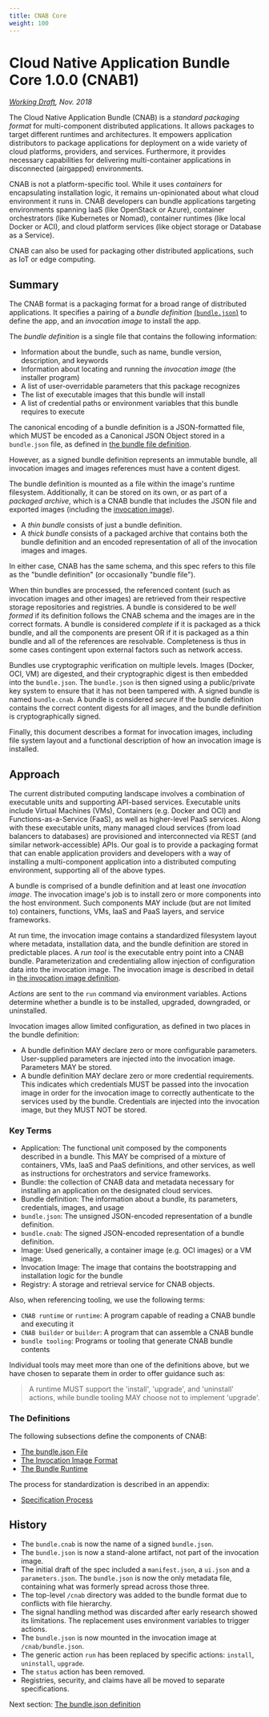 ```yaml
---
title: CNAB Core
weight: 100
---
```


# Cloud Native Application Bundle Core 1.0.0 (CNAB1)
*[Working Draft](901-process.md), Nov. 2018*


The Cloud Native Application Bundle (CNAB) is a _standard packaging format_ for multi-component distributed applications. It allows packages to target different runtimes and architectures. It empowers application distributors to package applications for deployment on a wide variety of cloud platforms, providers, and services. Furthermore, it provides necessary capabilities for delivering multi-container applications in disconnected (airgapped) environments.

CNAB is not a platform-specific tool. While it uses *containers* for encapsulating installation logic, it remains un-opinionated about what cloud environment it runs in. CNAB developers can bundle applications targeting environments spanning IaaS (like OpenStack or Azure), container orchestrators (like Kubernetes or Nomad), container runtimes (like local Docker or ACI), and cloud platform services (like object storage or Database as a Service). 

CNAB can also be used for packaging other distributed applications, such as IoT or edge computing.

## Summary

The CNAB format is a packaging format for a broad range of distributed applications. It specifies a pairing of a _bundle definition_ [(`bundle.json`)](101-bundle-json.md) to define the app, and an _invocation image_ to install the app.

The _bundle definition_ is a single file that contains the following information:

- Information about the bundle, such as name, bundle version, description, and keywords
- Information about locating and running the _invocation image_ (the installer program)
- A list of user-overridable parameters that this package recognizes
- The list of executable images that this bundle will install
- A list of credential paths or environment variables that this bundle requires to execute

The canonical encoding of a bundle definition is a JSON-formatted file, which MUST be encoded as a Canonical JSON Object stored in a `bundle.json` file, as defined in [the bundle file definition](101-bundle-json.md).

However, as a signed bundle definition represents an immutable bundle, all invocation images and images references must have a content digest.

The bundle definition is mounted as a file within the image's runtime filesystem. Additionally, it can be stored on its own, or as part of a _packaged archive_, which is a CNAB bundle that includes the JSON file and exported images (including the [invocation image](102-invocation-image.md)).

- A _thin bundle_ consists of just a bundle definition.
- A _thick bundle_ consists of a packaged archive that contains both the bundle definition and an encoded representation of all of the invocation images and images.

In either case, CNAB has the same schema, and this spec refers to this file as the "bundle definition" (or occasionally "bundle file").

When thin bundles are processed, the referenced content (such as invocation images and other images) are retrieved from their respective storage repositories and registries. A bundle is considered to be _well formed_ if its definition follows the CNAB schema and the images are in the correct formats. A bundle is considered _complete_ if it is packaged as a thick bundle, and all the components are present OR if it is packaged as a thin bundle and all of the references are resolvable. Completeness is thus in some cases contingent upon external factors such as network access.

Bundles use cryptographic verification on multiple levels. Images (Docker, OCI, VM) are digested, and their cryptographic digest is then embedded into the `bundle.json`. The `bundle.json` is then signed using a public/private key system to ensure that it has not been tampered with. A signed bundle is named `bundle.cnab`. A bundle is considered _secure_ if the bundle definition contains the correct content digests for all images, and the bundle definition is cryptographically signed.

Finally, this document describes a format for invocation images, including file system layout and a functional description of how an invocation image is installed.

## Approach

The current distributed computing landscape involves a combination of executable units and supporting API-based services. Executable units include Virtual Machines (VMs), Containers (e.g. Docker and OCI) and Functions-as-a-Service (FaaS), as well as higher-level PaaS services. Along with these executable units, many managed cloud services (from load balancers to databases) are provisioned and interconnected via REST (and similar network-accessible) APIs. Our goal is to provide a packaging format that can enable application providers and developers with a way of installing a multi-component application into a distributed computing environment, supporting all of the above types.

A bundle is comprised of a bundle definition and at least one _invocation image_. The invocation image's job is to install zero or more components into the host environment. Such components MAY include (but are not limited to) containers, functions, VMs, IaaS and PaaS layers, and service frameworks.

At run time, the invocation image contains a standardized filesystem layout where metadata, installation data, and the bundle definition are stored in predictable places. A _run tool_ is the executable entry point into a CNAB bundle. Parameterization and credentialing allow injection of configuration data into the invocation image. The invocation image is described in detail in [the invocation image definition](102-invocation-image.md).

_Actions_ are sent to the `run` command via environment variables. Actions determine whether a bundle is to be installed, upgraded, downgraded, or uninstalled.

Invocation images allow limited configuration, as defined in two places in the bundle definition:

- A bundle definition MAY declare zero or more configurable parameters. User-supplied parameters are injected into the invocation image. Parameters MAY be stored.
- A bundle definition MAY declare zero or more credential requirements. This indicates which credentials MUST be passed into the invocation image in order for the invocation image to correctly authenticate to the services used by the bundle. Credentials are injected into the invocation image, but they MUST NOT be stored.

### Key Terms

- Application: The functional unit composed by the components described in a bundle. This MAY be comprised of a mixture of containers, VMs, IaaS and PaaS definitions, and other services, as well as instructions for orchestrators and service frameworks.
- Bundle: the collection of CNAB data and metadata necessary for installing an application on the designated cloud services.
- Bundle definition: The information about a bundle, its parameters, credentials, images, and usage
- `bundle.json`: The unsigned JSON-encoded representation of a bundle definition.
- `bundle.cnab`: The signed JSON-encoded representation of a bundle definition.
- Image: Used generically, a container image (e.g. OCI images) or a VM image.
- Invocation Image: The image that contains the bootstrapping and installation logic for the bundle
- Registry: A storage and retrieval service for CNAB objects.

Also, when referencing tooling, we use the following terms:

- `CNAB runtime` or `runtime`: A program capable of reading a CNAB bundle and executing it
- `CNAB builder` or `builder`: A program that can assemble a CNAB bundle
- `bundle tooling`: Programs or tooling that generate CNAB bundle contents

Individual tools may meet more than one of the definitions above, but we have chosen to separate them in order to offer guidance such as:

> A runtime MUST support the 'install', 'upgrade', and 'uninstall' actions, while bundle tooling MAY choose not to implement 'upgrade'.

### The Definitions

The following subsections define the components of CNAB:

- [The bundle.json File](101-bundle-json.md)
- [The Invocation Image Format](102-invocation-image.md)
- [The Bundle Runtime](103-bundle-runtime.md)

The process for standardization is described in an appendix:

- [Specification Process](901-process.md)

## History

- The `bundle.cnab` is now the name of a signed `bundle.json`.
- The `bundle.json` is now a stand-alone artifact, not part of the invocation image.
- The initial draft of the spec included a `manifest.json`, a `ui.json` and a `parameters.json`. The `bundle.json` is now the only metadata file, containing what was formerly spread across those three.
- The top-level `/cnab` directory was added to the bundle format due to conflicts with file hierarchy.
- The signal handling method was discarded after early research showed its limitations. The replacement uses environment variables to trigger actions.
- The `bundle.json` is now mounted in the invocation image at `/cnab/bundle.json`.
- The generic action `run` has been replaced by specific actions: `install`, `uninstall`, `upgrade`.
- The `status` action has been removed.
- Registries, security, and claims have all be moved to separate specifications.

Next section: [The bundle.json definition](101-bundle-json.md)
